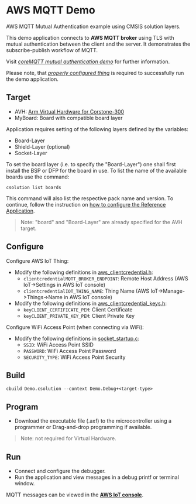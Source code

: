# AWS MQTT Demo

AWS MQTT Mutual Authentication example using CMSIS solution layers.

This demo application connects to **AWS MQTT broker** using TLS with mutual authentication between the client and the server.
It demonstrates the subscribe-publish workflow of MQTT.

Visit [*coreMQTT mutual authentication demo*](https://docs.aws.amazon.com/freertos/latest/userguide/mqtt-demo-ma.html) for further information.

Please note, that [*properly configured thing*](https://docs.aws.amazon.com/iot/latest/developerguide/iot-moisture-create-thing.html) is required to
successfully run the demo application.

## Target

 - AVH: [Arm Virtual Hardware for Corstone-300](./Board/AVH_MPS3_Corstone-300/README.md)
 - MyBoard: Board with compatible board layer

Application requires setting of the following layers defined by the variables:
  - Board-Layer
  - Shield-Layer (optional)
  - Socket-Layer

To set the board layer (i.e. to specify the "Board-Layer") one shall first install the BSP or DFP for the board in use. To list the name of the available boards use the command:
```
csolution list boards
```
This command will also list the respective pack name and version. To continue, follow the instruction on [how to configure the Reference Application](https://github.com/Open-CMSIS-Pack/cmsis-toolbox/blob/main/docs/ReferenceApplications.md#usage).

>Note: "board" and "Board-Layer" are already specified for the AVH target.

## Configure

Configure AWS IoT Thing:
  - Modify the following definitions in [aws_clientcredential.h](amazon-freertos/demos/include/aws_clientcredential.h):
    - `clientcredentialMQTT_BROKER_ENDPOINT`: Remote Host Address (AWS IoT->Settings in AWS IoT console)
    - `clientcredentialIOT_THING_NAME`: Thing Name (AWS IoT->Manage->Things->Name in AWS IoT console)
  - Modify the following definitions in [aws_clientcredential_keys.h](amazon-freertos/demos/include/aws_clientcredential_keys.h):
    - `keyCLIENT_CERTIFICATE_PEM`: Client Certificate
    - `keyCLIENT_PRIVATE_KEY_PEM`: Client Private Key

Configure WiFi Access Point (when connecting via WiFi):
  - Modify the following definitions in [socket_startup.c](Socket/WiFi/socket_startup.c):
    - `SSID`:          WiFi Access Point SSID
    - `PASSWORD`:      WiFi Access Point Password
    - `SECURITY_TYPE`: WiFi Access Point Security

## Build

```
cbuild Demo.csolution --context Demo.Debug+<target-type>
```

## Program

- Download the executable file (.axf) to the microcontroller using a programmer or Drag-and-drop programming if available.
>Note: not required for Virtual Hardware.

## Run

- Connect and configure the debugger.
- Run the application and view messages in a debug printf or terminal window.

MQTT messages can be viewed in the [**AWS IoT console**](https://docs.aws.amazon.com/iot/latest/developerguide/view-mqtt-messages.html).
